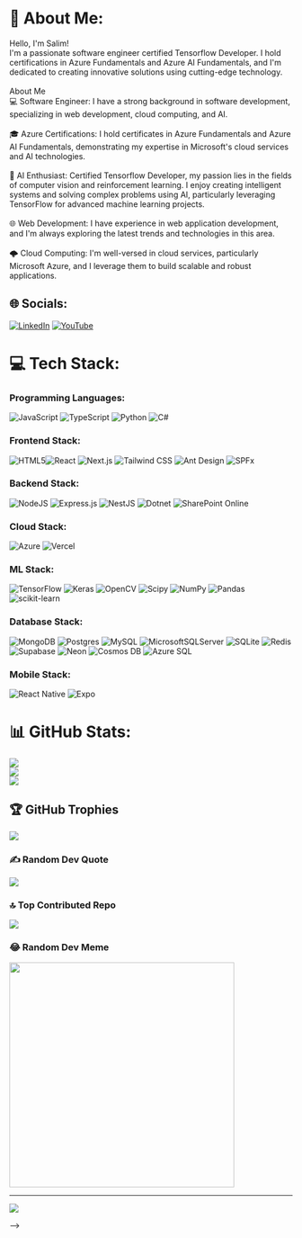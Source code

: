 # 💫 About Me:
Hello, I'm Salim!<br>I'm a passionate software engineer certified Tensorflow Developer. I hold certifications in Azure Fundamentals and Azure AI Fundamentals, and I'm dedicated to creating innovative solutions using cutting-edge technology.<br><br>About Me<br>💻 Software Engineer: I have a strong background in software development, specializing in web development, cloud computing, and AI.<br><br>🎓 Azure Certifications: I hold certificates in Azure Fundamentals and Azure AI Fundamentals, demonstrating my expertise in Microsoft's cloud services and AI technologies.<br><br>🤖 AI Enthusiast: Certified Tensorflow Developer, my passion lies in the fields of computer vision and reinforcement learning. I enjoy creating intelligent systems and solving complex problems using AI, particularly leveraging TensorFlow for advanced machine learning projects.<br><br>🌐 Web Development: I have experience in web application development, and I'm always exploring the latest trends and technologies in this area.<br><br>🌩️ Cloud Computing: I'm well-versed in cloud services, particularly Microsoft Azure, and I leverage them to build scalable and robust applications.

## 🌐 Socials:
[![LinkedIn](https://img.shields.io/badge/LinkedIn-%230077B5.svg?logo=linkedin&logoColor=white)](https://linkedin.com/in/salim4n) [![YouTube](https://img.shields.io/badge/YouTube-%23FF0000.svg?logo=YouTube&logoColor=white)](https://youtube.com/@UCQKy68Zd8PElyj5OrP22dqA) 

# 💻 Tech Stack:
### Programming Languages:
![JavaScript](https://img.shields.io/badge/javascript-%23323330.svg?style=for-the-badge&logo=javascript&logoColor=%23F7DF1E) ![TypeScript](https://img.shields.io/badge/typescript-%23007ACC.svg?style=for-the-badge&logo=typescript&logoColor=white) ![Python](https://img.shields.io/badge/python-3670A0?style=for-the-badge&logo=python&logoColor=ffdd54) ![C#](https://img.shields.io/badge/C%23-239120?style=for-the-badge&logo=c-sharp&logoColor=white)

### Frontend Stack:
![HTML5](https://img.shields.io/badge/html5-%23E34F26.svg?style=for-the-badge&logo=html5&logoColor=white)![React](https://img.shields.io/badge/react-%2320232a.svg?style=for-the-badge&logo=react&logoColor=%2361DAFB) ![Next.js](https://img.shields.io/badge/Next.js-%23000000.svg?style=for-the-badge&logo=next.js&logoColor=white) ![Tailwind CSS](https://img.shields.io/badge/tailwindcss-%231a202c.svg?style=for-the-badge&logo=tailwind-css&logoColor=white) ![Ant Design](https://img.shields.io/badge/ant%20design-%230170FE.svg?style=for-the-badge&logo=ant-design&logoColor=white) ![SPFx](https://img.shields.io/badge/SPFx-%23276DC3.svg?style=for-the-badge&logo=sharepoint&logoColor=white)


### Backend Stack:
![NodeJS](https://img.shields.io/badge/node.js-6DA55F?style=for-the-badge&logo=node.js&logoColor=white) ![Express.js](https://img.shields.io/badge/express.js-%23404d59.svg?style=for-the-badge&logo=express&logoColor=%2361DAFB) ![NestJS](https://img.shields.io/badge/NestJS-%23E0234E.svg?style=for-the-badge&logo=nestjs&logoColor=white) ![Dotnet](https://img.shields.io/badge/.NET-512BD4?style=for-the-badge&logo=.net&logoColor=white) ![SharePoint Online](https://img.shields.io/badge/SharePoint_Online-0078D4?style=for-the-badge&logo=sharepoint&logoColor=white)



### Cloud Stack:
![Azure](https://img.shields.io/badge/azure-%230072C6.svg?style=for-the-badge&logo=microsoftazure&logoColor=white) ![Vercel](https://img.shields.io/badge/vercel-%23000000.svg?style=for-the-badge&logo=vercel&logoColor=white)

### ML Stack:
![TensorFlow](https://img.shields.io/badge/TensorFlow-%23FF6F00.svg?style=for-the-badge&logo=TensorFlow&logoColor=white) ![Keras](https://img.shields.io/badge/Keras-%23D00000.svg?style=for-the-badge&logo=Keras&logoColor=white)  ![OpenCV](https://img.shields.io/badge/opencv-%23white.svg?style=for-the-badge&logo=opencv&logoColor=white) ![Scipy](https://img.shields.io/badge/SciPy-%230C55A5.svg?style=for-the-badge&logo=scipy&logoColor=%white) ![NumPy](https://img.shields.io/badge/numpy-%23013243.svg?style=for-the-badge&logo=numpy&logoColor=white) ![Pandas](https://img.shields.io/badge/pandas-%23150458.svg?style=for-the-badge&logo=pandas&logoColor=white) ![scikit-learn](https://img.shields.io/badge/scikit--learn-%23F7931E.svg?style=for-the-badge&logo=scikit-learn&logoColor=white)

### Database Stack:
![MongoDB](https://img.shields.io/badge/MongoDB-%234ea94b.svg?style=for-the-badge&logo=mongodb&logoColor=white) ![Postgres](https://img.shields.io/badge/postgres-%23316192.svg?style=for-the-badge&logo=postgresql&logoColor=white) ![MySQL](https://img.shields.io/badge/mysql-%2300000f.svg?style=for-the-badge&logo=mysql&logoColor=white) ![MicrosoftSQLServer](https://img.shields.io/badge/Microsoft%20SQL%20Server-CC2927?style=for-the-badge&logo=microsoft%20sql%20server&logoColor=white) ![SQLite](https://img.shields.io/badge/sqlite-%2307405e.svg?style=for-the-badge&logo=sqlite&logoColor=white) ![Redis](https://img.shields.io/badge/redis-%23DD0031.svg?style=for-the-badge&logo=redis&logoColor=white) ![Supabase](https://img.shields.io/badge/Supabase-3ECF8E?style=for-the-badge&logo=supabase&logoColor=white) ![Neon](https://img.shields.io/badge/Neon-%23FF4088.svg?style=for-the-badge&logo=Neon&logoColor=white) ![Cosmos DB](https://img.shields.io/badge/Azure%20Cosmos%20DB-002050?style=for-the-badge&logo=azurecosmosdb&logoColor=white) ![Azure SQL](https://img.shields.io/badge/Azure%20SQL-CC2927?style=for-the-badge&logo=microsoft%20sql%20server&logoColor=white)


### Mobile Stack:
![React Native](https://img.shields.io/badge/React_Native-%2320232a.svg?style=for-the-badge&logo=react&logoColor=%2361DAFB) ![Expo](https://img.shields.io/badge/Expo-000020?style=for-the-badge&logo=expo&logoColor=white)


# 📊 GitHub Stats:
![](https://github-readme-stats.vercel.app/api?username=salim4n&theme=dark&hide_border=false&include_all_commits=false&count_private=false)<br/>
![](https://github-readme-streak-stats.herokuapp.com/?user=salim4n&theme=dark&hide_border=false)<br/>
![](https://github-readme-stats.vercel.app/api/top-langs/?username=salim4n&theme=dark&hide_border=false&include_all_commits=false&count_private=false&layout=compact)

## 🏆 GitHub Trophies
![](https://github-profile-trophy.vercel.app/?username=salim4n&theme=tokyonight&no-frame=false&no-bg=false&margin-w=4)

### ✍️ Random Dev Quote
![](https://quotes-github-readme.vercel.app/api?type=horizontal&theme=radical)

### 🔝 Top Contributed Repo
![](https://github-contributor-stats.vercel.app/api?username=salim4n&limit=5&theme=dark&combine_all_yearly_contributions=true)

### 😂 Random Dev Meme
<img src='https://randommeme-five.vercel.app/' style="height: 400px;"/>

---
[![](https://visitcount.itsvg.in/api?id=salim4n&icon=0&color=0)](https://visitcount.itsvg.in)

<!-- Proudly created with GPRM ( https://gprm.itsvg.in ) -->


-->
